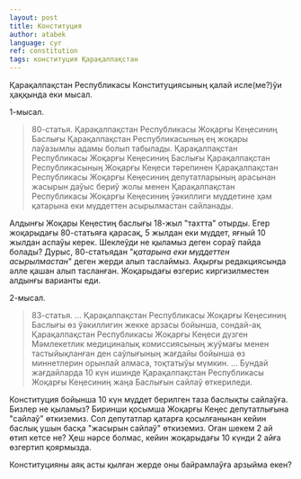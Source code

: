```yaml
---
layout: post
title: Конституция
author: atabek
language: cyr
ref: constitution
tags: конституция Қарақалпақстан
---
```


Қарақалпақстан Республикасы Конституциясының қалай исле(ме?)ўи ҳаққында еки мысал.

1-мысал.

> 80-статья. Қарақалпақстан Республикасы Жоқарғы Кеңесиниң Баслығы Қарақалпақстан Республикасының ең жоқары лаўазымлы адамы болып табылады.
> Қарақалпақстан Республикасы Жоқарғы Кеңесиниң Баслығы Қарақалпақстан Республикасының Жоқарғы Кеңеси тәрепинен Қарақалпақстан Республикасы Жоқарғы Кеңесиниң депутатларының арасынан жасырын даўыс бериў жолы менен Қарақалпақстан Республикасы Жоқарғы Кеңесиниң ўәкиллиги мүддетине ҳәм қатарына еки мүддеттен асырылмастан сайланады.

Алдынғы Жоқары Кеңестиң баслығы 18-жыл "тахтта" отырды. Егер жоқарыдағы 80-статьяға қарасақ, 5 жылдан еки мүддет, яғный 10 жылдан аспаўы керек. Шеклеўди не қыламыз деген сораў пайда болады? Дурыс, 80-статьядан "_қатарына еки мүддеттен асырылмастан_" деген жерди алып таслаймыз. Ақырғы редакциясында әлле қашан алып тасланған. Жоқарыдағы өзгерис киргизилместен алдынғы варианты еди.

2-мысал.

> 83-статья.
> …
> Қарақалпақстан Республикасы Жоқарғы Кеңесиниң Баслығы өз ўәкиллигин жекке арзасы бойынша, сондай-ақ Қарақалпақстан Республикасы Жоқарғы Кеңеси дүзген Мәмлекетлик медициналық комиссиясының жуўмағы менен тастыйықланған ден саўлығының жағдайы бойынша өз миннетлерин орынлай алмаса, тоқтатыўы мүмкин.
> …
> Бундай жағдайларда 10 күн ишинде Қарақалпақстан Республикасы Жоқарғы Кеңесиниң жаңа Баслығын сайлаў өткериледи.

Конституция бойынша 10 күн мүддет берилген таза баслықты сайлаўға. Бизлер не қыламыз? Биринши қосымша Жоқарғы Кеңес депутатлығына "сайлаў" өткиземиз. Сол депутатлар қатарға қосылғанынан кейин баслық ушын басқа "жасырын сайлаў" өткиземиз. Оған шекем 2 ай өтип кетсе не? Ҳеш нәрсе болмас, кейин жоқарыдағы 10 күнди 2 айға өзгертип қоярмызда.

Конституцияны аяқ асты қылған жерде оны байрамлаўға арзыйма екен?
